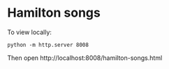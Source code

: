 # Hamilton songs

To view locally:

```
python -m http.server 8008
```

Then open http://localhost:8008/hamilton-songs.html
